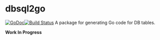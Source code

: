 dbsql2go
========
[![GoDoc](https://godoc.org/github.com/mohae/dbsql2go?status.svg)](https://godoc.org/github.com/mohae/dbsql2go)[![Build Status](https://travis-ci.org/mohae/dbsql2go.png)](https://travis-ci.org/mohae/dbsql2go)
A package for generating Go code for DB tables.

__Work In Progress__
